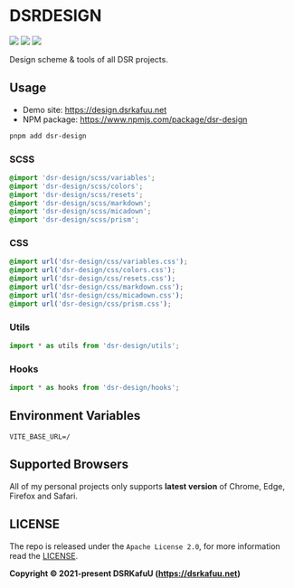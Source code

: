 # DSRDESIGN

![](https://img.shields.io/npm/v/dsr-design)
![](https://img.shields.io/npm/dm/dsr-design)
[![](https://img.shields.io/npm/l/dsr-design)](https://github.com/dsrkafuu/dsr-design/blob/main/LICENSE)

Design scheme & tools of all DSR projects.

## Usage

- Demo site: <https://design.dsrkafuu.net>
- NPM package: <https://www.npmjs.com/package/dsr-design>

```bash
pnpm add dsr-design
```

### SCSS

```scss
@import 'dsr-design/scss/variables';
@import 'dsr-design/scss/colors';
@import 'dsr-design/scss/resets';
@import 'dsr-design/scss/markdown';
@import 'dsr-design/scss/micadown';
@import 'dsr-design/scss/prism';
```

### CSS

```css
@import url('dsr-design/css/variables.css');
@import url('dsr-design/css/colors.css');
@import url('dsr-design/css/resets.css');
@import url('dsr-design/css/markdown.css');
@import url('dsr-design/css/micadown.css');
@import url('dsr-design/css/prism.css');
```

### Utils

```js
import * as utils from 'dsr-design/utils';
```

### Hooks

```js
import * as hooks from 'dsr-design/hooks';
```

## Environment Variables

```
VITE_BASE_URL=/
```

## Supported Browsers

All of my personal projects only supports **latest version** of Chrome, Edge, Firefox and Safari.

## LICENSE

The repo is released under the `Apache License 2.0`, for more information read the [LICENSE](https://github.com/dsrkafuu/dsr-design/blob/main/LICENSE).

**Copyright © 2021-present DSRKafuU (<https://dsrkafuu.net>)**
